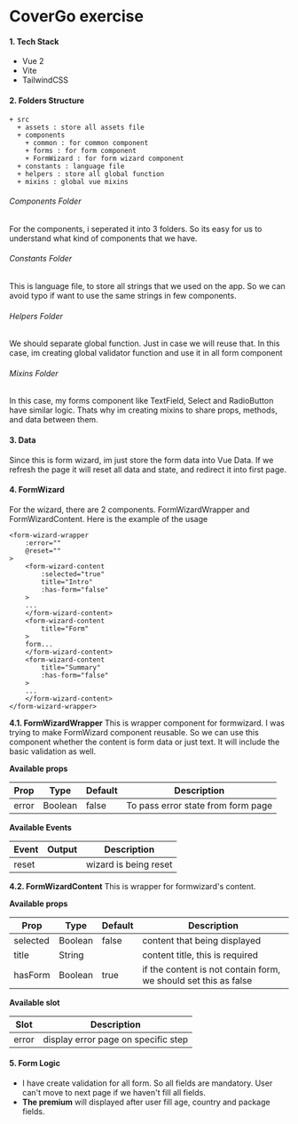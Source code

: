 # CoverGo exercise

#### 1. Tech Stack

- Vue 2
- Vite
- TailwindCSS

#### 2. Folders Structure

```
+ src
  + assets : store all assets file
  + components
    + common : for common component
    + forms : for form component
    + FormWizard : for form wizard component
  + constants : language file
  + helpers : store all global function
  + mixins : global vue mixins
```
###### Components Folder
For the components, i seperated it into 3 folders. So its easy for us to understand what kind of components that we have.

###### Constants Folder
This is language file, to store all strings that we used on the app. So we can avoid typo if want to use the same strings in few components.

###### Helpers Folder
We should separate global function. Just in case we will reuse that. In this case, im creating global validator function and use it in all form component

###### Mixins Folder
In this case, my forms component like TextField, Select and RadioButton have similar logic. Thats why im creating mixins to share props, methods, and data between them.

#### 3. Data
Since this is form wizard, im just store the form data into Vue Data. If we refresh the page it will reset all data and state, and redirect it into first page.

#### 4. FormWizard
For the wizard, there are 2 components. FormWizardWrapper and FormWizardContent. Here is the example of the usage

```
<form-wizard-wrapper
    :error=""
    @reset=""
>
    <form-wizard-content
        :selected="true"
        title="Intro"
        :has-form="false"
    >
    ...
    </form-wizard-content>
    <form-wizard-content
        title="Form"
    >
    form...
    </form-wizard-content>
    <form-wizard-content
        title="Summary"
        :has-form="false"
    >
    ...
    </form-wizard-content>
</form-wizard-wrapper>
```

**4.1. FormWizardWrapper**
This is wrapper component for formwizard.
I was trying to make FormWizard component reusable.
So we can use this component whether the content is form data or just text.
It will include the basic validation as well.

**Available props**

| Prop                          | Type            | Default     | Description                              |
|-------------------------------|-----------------|-------------|------------------------------------------|
| error                         | Boolean    |     false        | To pass error state from form page             |

**Available Events**

| Event                          | Output        | Description                              |
|-------------------------------|--------------------|------------------------------------------|
| reset                         |            | wizard is being reset             |
**4.2. FormWizardContent**
This is wrapper for formwizard's content.

**Available props**

| Prop                          | Type            | Default     | Description                              |
|-------------------------------|-----------------|-------------|------------------------------------------|
| selected                         | Boolean    |     false        | content that being displayed             |
| title                         | String    |             | content title, this is required             |
| hasForm                         | Boolean    |     true        | if the content is not contain form, we should set this as false           |

**Available slot**

| Slot                          | Description                              |
|-------------------------------|------------------------------------------|
| error                         | display error page on specific step      |

#### 5. Form Logic
- I have create validation for all form. So all fields are mandatory. User can't move to next page if we haven't fill all fields.
- **The premium** will displayed after user fill age, country and package fields.


